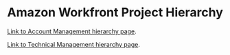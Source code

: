 # Amazon Workfront Project Hierarchy
[Link to Account Management hierarchy page](./account-management.html).



[Link to Technical Management hierarchy page](./technical-management.html).
